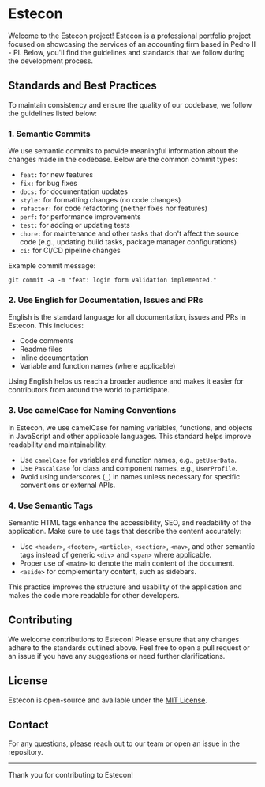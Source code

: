 # Estecon

Welcome to the Estecon project! Estecon is a professional portfolio project focused on showcasing the services of an accounting firm based in Pedro II - PI. Below, you'll find the guidelines and standards that we follow during the development process.

## Standards and Best Practices

To maintain consistency and ensure the quality of our codebase, we follow the guidelines listed below:

### 1. Semantic Commits

We use semantic commits to provide meaningful information about the changes made in the codebase. Below are the common commit types:

- `feat:` for new features
- `fix:` for bug fixes
- `docs:` for documentation updates
- `style:` for formatting changes (no code changes)
- `refactor:` for code refactoring (neither fixes nor features)
- `perf:` for performance improvements
- `test:` for adding or updating tests
- `chore:` for maintenance and other tasks that don't affect the source code (e.g., updating build tasks, package manager configurations)
- `ci:` for CI/CD pipeline changes

Example commit message:

`git commit -a -m "feat: login form validation implemented."`


### 2. Use English for Documentation, Issues and PRs

English is the standard language for all documentation, issues and PRs in Estecon. This includes:

- Code comments
- Readme files
- Inline documentation
- Variable and function names (where applicable)

Using English helps us reach a broader audience and makes it easier for contributors from around the world to participate.

### 3. Use camelCase for Naming Conventions

In Estecon, we use camelCase for naming variables, functions, and objects in JavaScript and other applicable languages. This standard helps improve readability and maintainability.

- Use `camelCase` for variables and function names, e.g., `getUserData`.
- Use `PascalCase` for class and component names, e.g., `UserProfile`.
- Avoid using underscores (`_`) in names unless necessary for specific conventions or external APIs.

### 4. Use Semantic Tags

Semantic HTML tags enhance the accessibility, SEO, and readability of the application. Make sure to use tags that describe the content accurately:

- Use `<header>`, `<footer>`, `<article>`, `<section>`, `<nav>`, and other semantic tags instead of generic `<div>` and `<span>` where applicable.
- Proper use of `<main>` to denote the main content of the document.
- `<aside>` for complementary content, such as sidebars.

This practice improves the structure and usability of the application and makes the code more readable for other developers.

## Contributing

We welcome contributions to Estecon! Please ensure that any changes adhere to the standards outlined above. Feel free to open a pull request or an issue if you have any suggestions or need further clarifications.

## License

Estecon is open-source and available under the [MIT License](LICENSE).

## Contact

For any questions, please reach out to our team or open an issue in the repository.

---

Thank you for contributing to Estecon!

